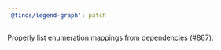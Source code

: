 ```yaml
---
'@finos/legend-graph': patch
---
```


Properly list enumeration mappings from dependencies ([#867](https://github.com/finos/legend-studio/issues/867)).
